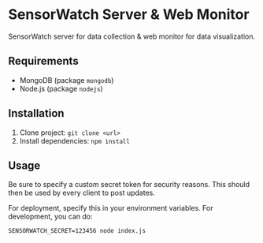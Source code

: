 SensorWatch Server & Web Monitor
================================

SensorWatch server for data collection & web monitor for data visualization.

Requirements
------------

 * MongoDB (package `mongodb`)
 * Node.js (package `nodejs`)

Installation
------------

1. Clone project: `git clone <url>`
2. Install dependencies: `npm install`

Usage
-----

Be sure to specify a custom secret token for security reasons. This should then be used by every client to post updates.

For deployment, specify this in your environment variables. For development, you can do:

`SENSORWATCH_SECRET=123456 node index.js`
